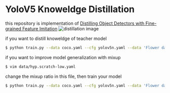 # YoloV5 Knoweldge Distillation
this repository is implementation of [Distilling Object Detectors with Fine-grained Feature Imitation](https://openaccess.thecvf.com/content_CVPR_2019/papers/Wang_Distilling_Object_Detectors_With_Fine-Grained_Feature_Imitation_CVPR_2019_paper.pdf)
![distillation image](https://user-images.githubusercontent.com/40621030/143764188-2f397675-d518-484d-acb6-b98e1895afef.PNG)

if you want to distill knoweldge of teacher model

```bash
$ python train.py --data coco.yaml --cfg yolov5n.yaml --data 'Flower dataset yaml path' --weights 'Pretrained weight path' --batch-size 16 --teacher_weight 'Teacher weight path'
```

if you want to improve model generalization with mixup

```bash
$ vim data/hyp.scratch-low.yaml
```
change the mixup ratio in this file, then train your model

```bash
$ python train.py --data coco.yaml --cfg yolov5n.yaml --data 'Flower dataset yaml path' --weights 'Pretrained weight path' --batch-size 16 --teacher_weight 'Teacher weight path'
```